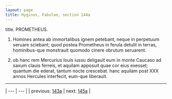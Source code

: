 ```yaml
---
layout: page
title: Hyginus, Fabulae, section 144a
---
```


title. PROMETHEUS.



1. Homines antea ab immortalibus ignem petebant, neque in perpetuum seruare sciebant; quod postea Prometheus in ferula detulit in terras, hominibus-que monstrauit quomodo cinere obrutum seruarent.



2. ob hanc rem Mercurius Iouis iussu deligauit eum in monte Caucaso ad saxum clauis ferreis, et aquilam apposuit quae cor eius exesset; quantum die ederat, tantum nocte crescebat. hanc aquilam post ⅩⅩⅩ annos Hercules interfecit, eum-que liberauit.



---

| --- | --- |
| previous: [143a](../143a/) | next: [145a](../145a/) |